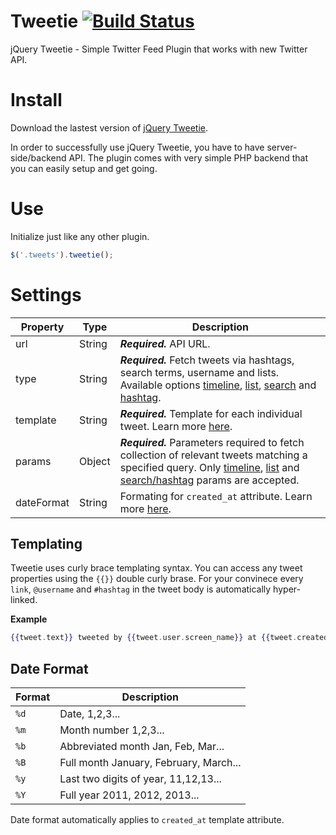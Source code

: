 Tweetie [![Build Status](https://travis-ci.org/sonnyt/tweetie.svg?branch=master)](https://travis-ci.org/sonnyt/tweetie)
=======

jQuery Tweetie - Simple Twitter Feed Plugin that works with new Twitter API.

# Install

Download the lastest version of [jQuery Tweetie](https://github.com/sonnyt/tweetie/releases/latest).

In order to successfully use jQuery Tweetie, you have to have server-side/backend API. The plugin comes with very simple PHP backend that you can easily setup and get going.

# Use
Initialize just like any other plugin.

```js
$('.tweets').tweetie();
```

# Settings

Property | Type | Description
--- | --- | ---
url | String | ***Required.*** API URL.
type | String | ***Required.*** Fetch tweets via hashtags, search terms, username and lists. Available options [timeline](https://dev.twitter.com/rest/reference/get/statuses/user_timeline), [list](https://dev.twitter.com/rest/reference/get/lists/statuses), [search](https://dev.twitter.com/rest/reference/get/search/tweets) and [hashtag](https://dev.twitter.com/rest/reference/get/search/tweets).
template | String | ***Required.*** Template for each individual tweet. Learn more [here](#templating).
params | Object | ***Required.*** Parameters required to fetch collection of relevant tweets matching a specified query.  Only [timeline](https://developer.twitter.com/en/docs/tweets/timelines/api-reference/get-statuses-user_timeline), [list](https://developer.twitter.com/en/docs/accounts-and-users/create-manage-lists/api-reference/get-lists-statuses) and [search/hashtag](https://developer.twitter.com/en/docs/tweets/timelines/api-reference/get-statuses-home_timeline.html) params are accepted.
dateFormat | String | Formating for `created_at` attribute. Learn more [here](#date-format).

## Templating

Tweetie uses curly brace templating syntax. You can access any tweet properties using the `{{}}` double curly brase. For your convinece every `link`, `@username` and `#hashtag` in the tweet body is automatically hyper-linked.

**Example**

```handlebars
{{tweet.text}} tweeted by {{tweet.user.screen_name}} at {{tweet.created_at}}
```

## Date Format
Format | Description
--- | ---
`%d` | Date, 1,2,3...
`%m` | Month number 1,2,3...
`%b` | Abbreviated month Jan, Feb, Mar...
`%B` | Full month January, February, March...
`%y` | Last two digits of year, 11,12,13...
`%Y` | Full year 2011, 2012, 2013...

Date format automatically applies to `created_at` template attribute.
